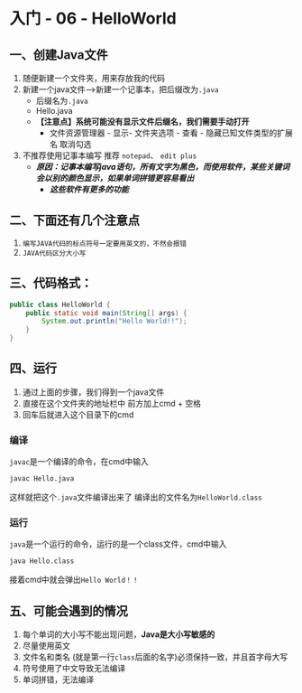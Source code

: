 # 入门 - 06 - HelloWorld

## 一、创建Java文件

1. 随便新建一个文件夹，用来存放我的代码
2. 新建一个java文件-->新建一个记事本，把后缀改为`.java`
   - 后缀名为`.java`
   - Hello.java
   - **【注意点】系统可能没有显示文件后缀名，我们需要手动打开**
     - 文件资源管理器 - 显示- 文件夹选项 - 查看 - 隐藏已知文件类型的扩展名 取消勾选
3. 不推荐使用记事本编写 推荐 `notepad`、 `edit plus`
   - ***原因：记事本编写java语句，所有文字为黑色，而使用软件，某些关键词会以别的颜色显示，如果单词拼错更容易看出***
     - ***这些软件有更多的功能***

## 二、下面还有几个注意点

1. `编写JAVA代码的标点符号一定要用英文的，不然会报错`
2. `JAVA代码区分大小写`

## 三、代码格式：

```java
public class HelloWorld {
    public static void main(String[] args) {
        System.out.println("Hello World!!");
    }
}
```

## 四、运行

1. 通过上面的步骤，我们得到一个java文件
2. 直接在这个文件夹的地址栏中 前方加上cmd + 空格
3. 回车后就进入这个目录下的cmd

### 编译

`javac`是一个编译的命令，在cmd中输入

```bash
javac Hello.java
```

这样就把这个`.java`文件编译出来了
编译出的文件名为`HelloWorld.class`

### 运行

`java`是一个运行的命令，运行的是一个class文件，cmd中输入

```bash
java Hello.class
```

接着cmd中就会弹出``Hello World！！``

## 五、可能会遇到的情况

1. 每个单词的大小写不能出现问题，**Java是大小写敏感的**
2. 尽量使用英文
3. 文件名和类名 (就是第一行`class`后面的名字)必须保持一致，并且首字母大写
4. 符号使用了中文导致无法编译
5. 单词拼错，无法编译